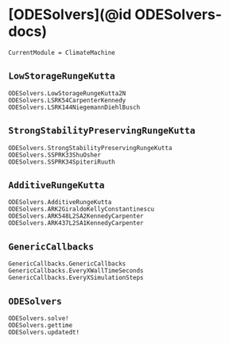 # [ODESolvers](@id ODESolvers-docs)

```@meta
CurrentModule = ClimateMachine
```

## `LowStorageRungeKutta`

```@docs
ODESolvers.LowStorageRungeKutta2N
ODESolvers.LSRK54CarpenterKennedy
ODESolvers.LSRK144NiegemannDiehlBusch
```

## `StrongStabilityPreservingRungeKutta`

```@docs
ODESolvers.StrongStabilityPreservingRungeKutta
ODESolvers.SSPRK33ShuOsher
ODESolvers.SSPRK34SpiteriRuuth
```

## `AdditiveRungeKutta`

```@docs
ODESolvers.AdditiveRungeKutta
ODESolvers.ARK2GiraldoKellyConstantinescu
ODESolvers.ARK548L2SA2KennedyCarpenter
ODESolvers.ARK437L2SA1KennedyCarpenter
```

## `GenericCallbacks`

```@docs
GenericCallbacks.GenericCallbacks
GenericCallbacks.EveryXWallTimeSeconds
GenericCallbacks.EveryXSimulationSteps
```

## `ODESolvers`

```@docs
ODESolvers.solve!
ODESolvers.gettime
ODESolvers.updatedt!
```
